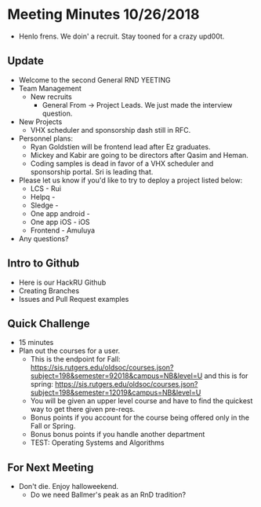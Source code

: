 # Meeting Minutes 10/26/2018

* Henlo frens. We doin' a recruit. Stay tooned for a crazy upd00t.

## Update

* Welcome to the second General RND YEETING
* Team Management
  * New recruits
    * General From -> Project Leads. We just made the interview question.
* New Projects
  * VHX scheduler and sponsorship dash still in RFC.
* Personnel plans:
  * Ryan Goldstien will be frontend lead after Ez graduates.
  * Mickey and Kabir are going to be directors after Qasim and Heman.
  * Coding samples is dead in favor of a VHX scheduler and sponsorship portal. Sri is leading that.
* Please let us know if you'd like to try to deploy a project listed below:
  * LCS - Rui
  * Helpq - 
  * Sledge - 
  * One app android - 
  * One app iOS - iOS
  * Frontend - Amuluya
* Any questions?

## Intro to Github

* Here is our HackRU Github
* Creating Branches
* Issues and Pull Request examples

## Quick Challenge

* 15 minutes
* Plan out the courses for a user.
  * This is the endpoint for Fall: https://sis.rutgers.edu/oldsoc/courses.json?subject=198&semester=92018&campus=NB&level=U
    and this is for spring: https://sis.rutgers.edu/oldsoc/courses.json?subject=198&semester=12019&campus=NB&level=U
  * You will be given an upper level course and have to find the quickest way to get there given pre-reqs.
  * Bonus points if you account for the course being offered only in the Fall or Spring.
  * Bonus bonus points if you handle another department
  * TEST: Operating Systems and Algorithms

## For Next Meeting

* Don't die. Enjoy halloweekend.
  * Do we need Ballmer's peak as an RnD tradition?
